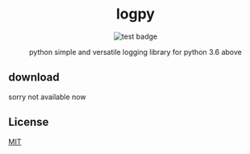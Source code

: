 <center>
    <h1>logpy</h1>
    <img href="https://github.com/Los-had/logpy/actions/workflows/linter.yml/badge.svg" alt="test badge"></img>
    <p>python simple and versatile logging library for python 3.6 above</p>
</center>

<div>
    <h2>download</h2>
    <p>sorry not available now</p>
</div>

<div>
    <h2>License</h2>
    <a href="https://github.com/Los-had/logpy/LICENSE">MIT</a>
</div>